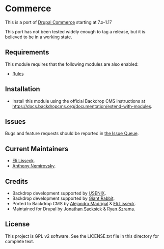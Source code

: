 Commerce
======================

This is a port of [Drupal Commerce](https://www.drupal.org/project/commerce) starting at 7.x-1.17

This port has not been tested widely enough to tag a release, but it is believed to be in a working state.

Requirements
------------

This module requires that the following modules are also enabled:

 * [Rules](https://github.com/backdrop-contrib/rules/)

Installation
------------

- Install this module using the official Backdrop CMS instructions at
  https://docs.backdropcms.org/documentation/extend-with-modules.

Issues
------

Bugs and feature requests should be reported in [the Issue Queue](https://github.com/backdrop-contrib/commerce/issues).

Current Maintainers
-------------------

- [Eli Lisseck](https://github.com/elisseck).
- [Anthony Nemirovsky](https://github.com/anemirovsky).

Credits
-------

- Backdrop development supported by [USENIX](https://www.usenix.org/).
- Backdrop development supported by [Giant Rabbit](https://giantrabbit.com).
- Ported to Backdrop CMS by [Alejandro Madrigal](https://github.com/alemadlei) & [Eli Lisseck](https://github.com/elisseck).
- Maintained for Drupal by [Jonathan Sacksick](https://www.drupal.org/u/jsacksick) & [Ryan Szrama](https://www.drupal.org/u/rszrama).

License
-------

This project is GPL v2 software.
See the LICENSE.txt file in this directory for complete text.
